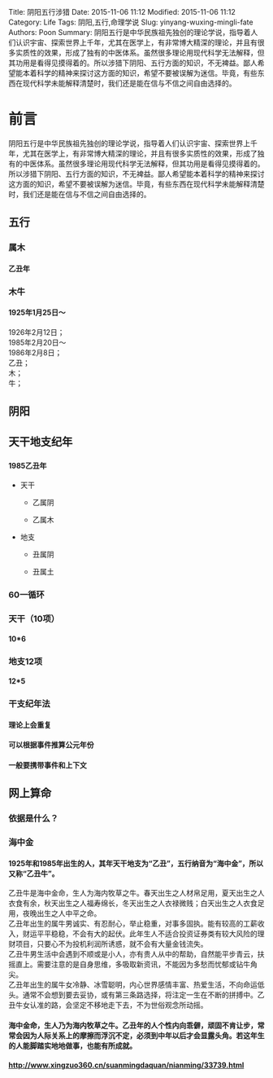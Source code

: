 Title: 阴阳五行涉猎
Date: 2015-11-06 11:12
Modified: 2015-11-06 11:12
Category: Life
Tags: 阴阳,五行,命理学说
Slug: yinyang-wuxing-mingli-fate
Authors: Poon
Summary:  阴阳五行是中华民族祖先独创的理论学说，指导着人们认识宇宙、探索世界上千年，尤其在医学上，有非常博大精深的理论，并且有很多实质性的效果，形成了独有的中医体系。虽然很多理论用现代科学无法解释，但其功用是看得见摸得着的。所以涉猎下阴阳、五行方面的知识，不无裨益。鄙人希望能本着科学的精神来探讨这方面的知识，希望不要被误解为迷信。毕竟，有些东西在现代科学未能解释清楚时，我们还是能在信与不信之间自由选择的。

# **前言**
阴阳五行是中华民族祖先独创的理论学说，指导着人们认识宇宙、探索世界上千年，尤其在医学上，有非常博大精深的理论，并且有很多实质性的效果，形成了独有的中医体系。虽然很多理论用现代科学无法解释，但其功用是看得见摸得着的。所以涉猎下阴阳、五行方面的知识，不无裨益。鄙人希望能本着科学的精神来探讨这方面的知识，希望不要被误解为迷信。毕竟，有些东西在现代科学未能解释清楚时，我们还是能在信与不信之间自由选择的。

## 五行

### 属木

#### 乙丑年

### 木牛

#### 1925年1月25日～  
  1926年2月12日；  
  1985年2月20日～  
  1986年2月8日；  
  乙丑；  
  木；  
  牛；

## 阴阳

## 天干地支纪年

### 

#### 1985乙丑年

- 天干

	- 乙属阴

	- 乙属木

- 地支

	- 丑属阴

	- 丑属土

### 60一循环

### 天干（10项）

#### 10*6

### 地支12项

#### 12*5

### 干支纪年法

#### 理论上会重复

#### 可以根据事件推算公元年份

#### 一般要携带事件和上下文

## 网上算命

### 依据是什么？

### 海中金

#### 1925年和1985年出生的人，其年天干地支为“乙丑”，五行纳音为“海中金”，所以又称“乙丑牛”。  
  乙丑牛是海中金命，生人为海内牧草之牛。春天出生之人材帛足用，夏天出生之人衣食有余，秋天出生之人福寿绵长，冬天出生之人衣禄微贱；白天出生之人衣食足用，夜晚出生之人中平之命。  
  乙丑年出生的属牛男诚实、有忍耐心，举止稳重，对事多固执。能有较高的工薪收入，财运平平稳稳，不会有大的起伏。此年生人不适合投资证券类有较大风险的理财项目，只要心不为投机利润所诱惑，就不会有大量金钱流失。  
  乙丑牛男生活中会遇到不顺或是小人，亦有贵人从中的帮助，自然能平步青云，扶摇直上。需要注意的是自身思维，多吸取新资讯，不能因为多愁而忧郁或钻牛角尖。  
  乙丑年出生的属牛女冷静、冰雪聪明，内心世界感情丰富、热爱生活，不向命运低头。通常不会想到要去妥协，或有第三条路选择，将注定一生在不断的拼搏中。乙丑牛女认准的路，会坚定不移地走下去，不为世俗观念所动摇。

#### 海中金命，生人乃为海内牧草之牛。乙丑年的人个性内向乖僻，顽固不肯让步，常常会因为人际关系上的摩擦而浮沉不定，必须到中年以后才会显露头角。若这年生的人能脚踏实地地做事，也能有所成就。

#### http://www.xingzuo360.cn/suanmingdaquan/nianming/33739.html




